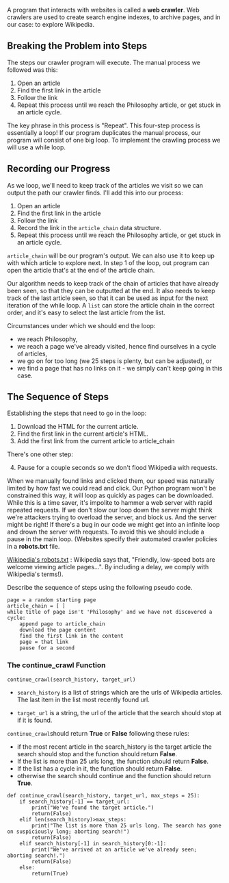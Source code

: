 A program that interacts with websites is called a __web crawler__. Web crawlers are used to create search engine indexes, to archive pages, and in our case: to explore Wikipedia. 

## Breaking the Problem into Steps
The steps our crawler program will execute. The manual process we followed was this:

1. Open an article
2. Find the first link in the article
3. Follow the link
4. Repeat this process until we reach the Philosophy article, or get stuck in an article cycle.

The key phrase in this process is "Repeat". This four-step process is essentially a loop! If our program duplicates the manual process, our program will consist of one big loop. To implement the crawling process we will use a while loop.

## Recording our Progress
As we loop, we'll need to keep track of the articles we visit so we can output the path our crawler finds. I'll add this into our process:

1. Open an article
2. Find the first link in the article
3. Follow the link
4. Record the link in the ```article_chain``` data structure.
5. Repeat this process until we reach the Philosophy article, or get stuck in an article cycle.


```article_chain``` will be our program's output. We can also use it to keep up with which article to explore next. In step 1 of the loop, out program can open the article that's at the end of the article chain.  

Our algorithm needs to keep track of the chain of articles that have already been seen, so that they can be outputted at the end. It also needs to keep track of the last article seen, so that it can be used as input for the next iteration of the while loop.
A ```list``` can store the article chain in the correct order, and it's easy to select the last article from the list.


Circumstances under which we should end the loop:

- we reach Philosophy,
- we reach a page we've already visited, hence find ourselves in a cycle of articles,
- we go on for too long (we 25 steps is plenty, but can be adjusted), or
- we find a page that has no links on it - we simply can't keep going in this case.

## The Sequence of Steps
Establishing the steps that need to go in the loop:

1. Download the HTML for the current article.
2. Find the first link in the current article's HTML.
3. Add the first link from the current article to article_chain

There's one other step:

4. Pause for a couple seconds so we don't flood Wikipedia with requests.

When we manually found links and clicked them, our speed was naturally limited by how fast we could read and click. Our Python program won't be constrained this way, it will loop as quickly as pages can be downloaded. While this is a time saver, it's impolite to hammer a web server with rapid repeated requests. If we don't slow our loop down the server might think we're attackers trying to overload the server, and block us. And the server might be right! If there's a bug in our code we might get into an infinite loop and drown the server with requests. To avoid this we should include a pause in the main loop. (Websites specify their automated crawler policies in a __robots.txt__ file.

[Wikipedia's robots.txt](https://en.wikipedia.org/robots.txt) : Wikipedia says that, "Friendly, low-speed bots are welcome viewing article pages…". By including a delay, we comply with Wikipedia's terms!).


Describe the sequence of steps using the following pseudo code.
```
page = a random starting page  
article_chain = [ ]  
while title of page isn't 'Philosophy' and we have not discovered a cycle:  
    append page to article_chain  
    download the page content  
    find the first link in the content  
    page = that link  
    pause for a second  

```

### The continue_crawl Function

```continue_crawl(search_history, target_url)```

- ```search_history``` is a list of strings which are the urls of Wikipedia articles. The last item in the list most recently found url.  

- ```target_url``` is a string, the url of the article that the search should stop at if it is found.

```continue_crawl```should return __True__ or __False__ following these rules:

- if the most recent article in the search_history is the target article the search should stop and the function should return __False__.
- If the list is more than 25 urls long, the function should return __False__.
- If the list has a cycle in it, the function should return __False__.
- otherwise the search should continue and the function should return __True__.

```{py}
def continue_crawl(search_history, target_url, max_steps = 25):
    if search_history[-1] == target_url:
        print("We've found the target article.")
        return(False)
    elif len(search_history)>max_steps:
        print("The list is more than 25 urls long. The search has gone on suspiciously long; aborting search!")
        return(False)
    elif search_history[-1] in search_history[0:-1]:
        print("We've arrived at an article we've already seen; aborting search!.")
        return(False)
    else:
        return(True)

````